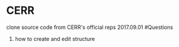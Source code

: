 # CERR
clone source code from CERR's official reps
2017.09.01
#Questions
1. how to create and edit structure
